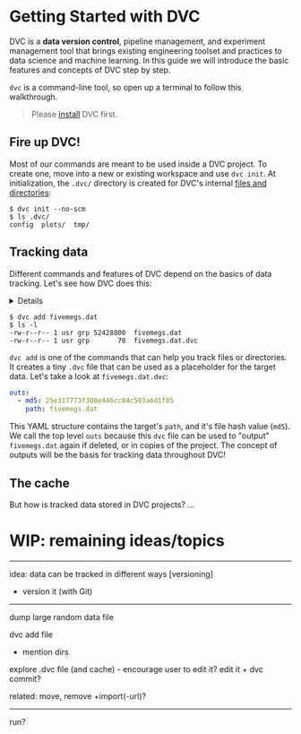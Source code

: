 # Getting Started with DVC

DVC is a **data version control**, pipeline management, and experiment
management tool that brings existing engineering toolset and practices to data
science and machine learning. In this guide we will introduce the basic features
and concepts of DVC step by step.

`dvc` is a command-line tool, so open up a terminal to follow this walkthrough.

> Please [install](/doc/install) DVC first.

## Fire up DVC!

Most of our commands are meant to be used inside a <abbr>DVC project</abbr>. To
create one, move into a new or existing <abbr>workspace</abbr> and use
`dvc init`. At initialization, the `.dvc/` directory is created for DVC's
internal
[files and directories](/doc/user-guide/dvc-files-and-directories#internal-directories-and-files):

```dvc
$ dvc init --no-scm
$ ls .dvc/
config  plots/  tmp/
```

## Tracking data

Different commands and features of DVC depend on the basics of data tracking.
Let's see how DVC does this:

<details>

### 👉 Expand to create a dummy data file

DVC is most useful for very large files and directories. Let's create a
relatively big file:

```dvc
$ truncate -s 50M fivemegs.dat
```

> On Windows, try
> [`fsutil file createnew`](https://docs.microsoft.com/en-us/windows-server/administration/windows-commands/fsutil-file).

</details>

```
$ dvc add fivemegs.dat
$ ls -l
-rw-r--r-- 1 usr grp 52428800  fivemegs.dat
-rw-r--r-- 1 usr grp       70  fivemegs.dat.dvc
```

`dvc add` is one of the commands that can help you track files or directories.
It creates a tiny `.dvc` file that can be used as a placeholder for the target
data. Let's take a look at `fivemegs.dat.dvc`:

```yaml
outs:
  - md5: 25e317773f308e446cc84c503a6d1f85
    path: fivemegs.dat
```

This YAML structure contains the target's `path`, and it's file hash value
(`md5`). We call the top level `outs` because this `dvc` file can be used to
"output" `fivemegs.dat` again if deleted, or in copies of the
<abbr>project</abbr>. The concept of <abbr>outputs</abbr> will be the basis for
tracking data throughout DVC!

## The cache

But how is tracked data stored in DVC projects? ...

# WIP: remaining ideas/topics

---

idea: data can be tracked in different ways [versioning]

- version it (with Git)

---

dump large random data file

dvc add file

- mention dirs

explore .dvc file (and cache) - encourage user to edit it? edit it + dvc commit?

related: move, remove +import(-url)?

---

run?

